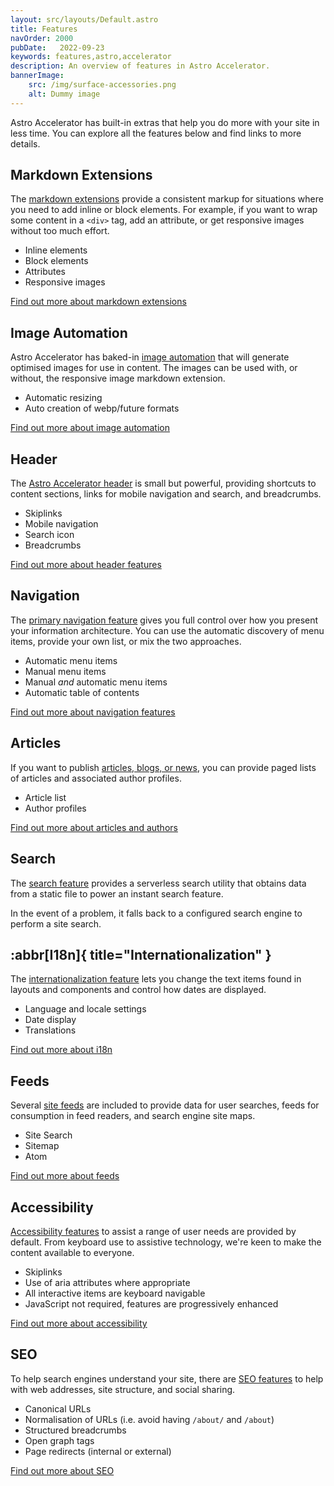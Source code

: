 ```yaml
---
layout: src/layouts/Default.astro
title: Features
navOrder: 2000
pubDate:   2022-09-23
keywords: features,astro,accelerator
description: An overview of features in Astro Accelerator.
bannerImage:
    src: /img/surface-accessories.png
    alt: Dummy image
---
```


Astro Accelerator has built-in extras that help you do more with your site in less time. You can explore all the features below and find links to more details.

## Markdown Extensions

The [markdown extensions](/features/markdown/) provide a consistent markup for situations where you need to add inline or block elements. For example, if you want to wrap some content in a `<div>` tag, add an attribute, or get responsive images without too much effort.

- Inline elements
- Block elements
- Attributes
- Responsive images

[Find out more about markdown extensions](/features/markdown/)

## Image Automation

Astro Accelerator has baked-in [image automation](/features/image-automation/) that will generate optimised images for use in content. The images can be used with, or without, the responsive image markdown extension.

- Automatic resizing
- Auto creation of webp/future formats

[Find out more about image automation](/features/image-automation/)

## Header

The [Astro Accelerator header](/features/header/) is small but powerful, providing shortcuts to content sections, links for mobile navigation and search, and breadcrumbs. 

- Skiplinks
- Mobile navigation
- Search icon
- Breadcrumbs

[Find out more about header features](/features/header/)

## Navigation

The [primary navigation feature](/features/navigation/) gives you full control over how you present your information architecture. You can use the automatic discovery of menu items, provide your own list, or mix the two approaches.

- Automatic menu items
- Manual menu items
- Manual *and* automatic menu items
- Automatic table of contents

[Find out more about navigation features](/features/navigation/)

## Articles

If you want to publish [articles, blogs, or news](/features/articles/), you can provide paged lists of articles and associated author profiles.

- Article list
- Author profiles

[Find out more about articles and authors](/features/articles/)

## Search

The [search feature](/features/search/) provides a serverless search utility that obtains data from a static file to power an instant search feature.

In the event of a problem, it falls back to a configured search engine to perform a site search.

## :abbr[I18n]{ title="Internationalization" }

The [internationalization feature](/features/internationalization/) lets you change the text items found in layouts and components and control how dates are displayed.

- Language and locale settings
- Date display
- Translations

[Find out more about i18n](/features/internationalization/)

## Feeds

Several [site feeds](/features/feeds/) are included to provide data for user searches, feeds for consumption in feed readers, and search engine site maps.

- Site Search
- Sitemap
- Atom

[Find out more about feeds](/features/feeds/)

## Accessibility

[Accessibility features](/features/accessibility/) to assist a range of user needs are provided by default. From keyboard use to assistive technology, we're keen to make the content available to everyone.

- Skiplinks
- Use of aria attributes where appropriate
- All interactive items are keyboard navigable
- JavaScript not required, features are progressively enhanced

[Find out more about accessibility](/features/accessibility/)

## SEO

To help search engines understand your site, there are [SEO features](/features/seo/) to help with web addresses, site structure, and social sharing.

- Canonical URLs
- Normalisation of URLs (i.e. avoid having `/about/` and `/about`)
- Structured breadcrumbs
- Open graph tags
- Page redirects (internal or external)

[Find out more about SEO](/features/seo/)

